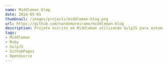 ```yaml
---
name: Middleman blog
date: 2016-05-01
thumbnail: /images/projects/middleman-blog.png
url: https://github.com/nandomoreirame/middleman-blog
description: Projeto escrito em Middleman utilizando GulpJS para automatizar tarefas de CSS, JavaScript e hospeda-los no Github pages.
tags:
- Middleman
- Ruby
- GulpJS
- GithubPages
- OpenSource
---
```

